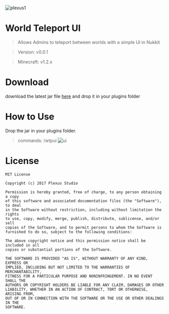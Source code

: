 ![plexus1](https://user-images.githubusercontent.com/12077835/32135004-85147afe-bbac-11e7-9f67-1c729974016e.png)

# World Teleport UI

> Allows Admins to teleport between worlds with a simple UI in Nukkit

> Version: v0.0.1

> Minecraft: v1.2.x

# Download
download the latest jar file [here](https://github.com/PlexusStudio/WorldTpUI-Nukkit/releases) and drop it in your plugins folder

# How to Use
Drop the jar in your plugins folder.

> commands: /wtpui
![ui](https://i.imgur.com/WAzvePA.png)

# License
```
MIT License

Copyright (c) 2017 Plexus Studio

Permission is hereby granted, free of charge, to any person obtaining a copy
of this software and associated documentation files (the "Software"), to deal
in the Software without restriction, including without limitation the rights
to use, copy, modify, merge, publish, distribute, sublicense, and/or sell
copies of the Software, and to permit persons to whom the Software is
furnished to do so, subject to the following conditions:

The above copyright notice and this permission notice shall be included in all
copies or substantial portions of the Software.

THE SOFTWARE IS PROVIDED "AS IS", WITHOUT WARRANTY OF ANY KIND, EXPRESS OR
IMPLIED, INCLUDING BUT NOT LIMITED TO THE WARRANTIES OF MERCHANTABILITY,
FITNESS FOR A PARTICULAR PURPOSE AND NONINFRINGEMENT. IN NO EVENT SHALL THE
AUTHORS OR COPYRIGHT HOLDERS BE LIABLE FOR ANY CLAIM, DAMAGES OR OTHER
LIABILITY, WHETHER IN AN ACTION OF CONTRACT, TORT OR OTHERWISE, ARISING FROM,
OUT OF OR IN CONNECTION WITH THE SOFTWARE OR THE USE OR OTHER DEALINGS IN THE
SOFTWARE.
```
